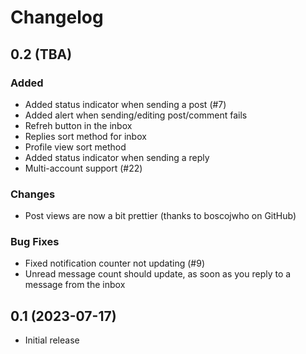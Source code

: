 # Changelog

## 0.2 (TBA)

### Added

- Added status indicator when sending a post (#7)
- Added alert when sending/editing post/comment fails
- Refreh button in the inbox
- Replies sort method for inbox
- Profile view sort method
- Added status indicator when sending a reply
- Multi-account support (#22)

### Changes

- Post views are now a bit prettier (thanks to boscojwho on GitHub)

### Bug Fixes

- Fixed notification counter not updating (#9)
- Unread message count should update, as soon as you reply to a message from the inbox

## 0.1 (2023-07-17)

- Initial release